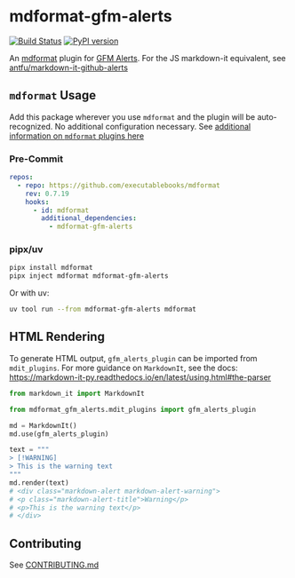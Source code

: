 # mdformat-gfm-alerts

[![Build Status][ci-badge]][ci-link] [![PyPI version][pypi-badge]][pypi-link]

An [mdformat](https://github.com/executablebooks/mdformat) plugin for [GFM Alerts](https://github.com/orgs/community/discussions/16925). For the JS markdown-it equivalent, see [antfu/markdown-it-github-alerts](https://github.com/antfu/markdown-it-github-alerts)

## `mdformat` Usage

Add this package wherever you use `mdformat` and the plugin will be auto-recognized. No additional configuration necessary. See [additional information on `mdformat` plugins here](https://mdformat.readthedocs.io/en/stable/users/plugins.html)

### Pre-Commit

```yaml
repos:
  - repo: https://github.com/executablebooks/mdformat
    rev: 0.7.19
    hooks:
      - id: mdformat
        additional_dependencies:
          - mdformat-gfm-alerts
```

### pipx/uv

```sh
pipx install mdformat
pipx inject mdformat mdformat-gfm-alerts
```

Or with uv:

```sh
uv tool run --from mdformat-gfm-alerts mdformat
```

## HTML Rendering

To generate HTML output, `gfm_alerts_plugin` can be imported from `mdit_plugins`. For more guidance on `MarkdownIt`, see the docs: <https://markdown-it-py.readthedocs.io/en/latest/using.html#the-parser>

```py
from markdown_it import MarkdownIt

from mdformat_gfm_alerts.mdit_plugins import gfm_alerts_plugin

md = MarkdownIt()
md.use(gfm_alerts_plugin)

text = """
> [!WARNING]
> This is the warning text
"""
md.render(text)
# <div class="markdown-alert markdown-alert-warning">
# <p class="markdown-alert-title">Warning</p>
# <p>This is the warning text</p>
# </div>
```

## Contributing

See [CONTRIBUTING.md](https://github.com/kyleking/mdformat-gfm-alerts/blob/main/CONTRIBUTING.md)

[ci-badge]: https://github.com/kyleking/mdformat-gfm-alerts/workflows/CI/badge.svg?branch=main
[ci-link]: https://github.com/kyleking/mdformat-gfm-alerts/actions?query=workflow%3ACI+branch%3Amain+event%3Apush
[pypi-badge]: https://img.shields.io/pypi/v/mdformat-gfm-alerts.svg
[pypi-link]: https://pypi.org/project/mdformat-gfm-alerts
